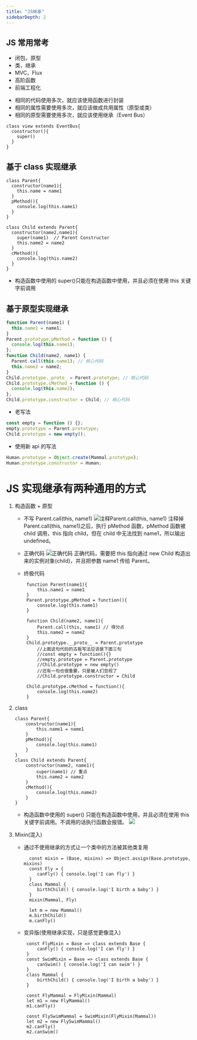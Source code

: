 ```yaml
---
title: "JS继承"
sidebarDepth: 2
---
```


## JS 常用常考

- 闭包，原型
- 类，继承
- MVC，Flux
- 高阶函数
- 前端工程化

* 相同的代码使用多次，就应该使用函数进行封装
* 相同的属性需要使用多次，就应该做成共用属性（原型或类）
* 相同的原型需要使用多次，就应该使用继承（Event Bus）

```
class view extends EventBus{
  constructor(){
    super()
  }
}
```

## 基于 class 实现继承

```
class Parent{
  constructor(name1){
    this.name = name1
  }
  pMethod(){
    console.log(this.name1)
  }
}

class Child extends Parent{
  constructor(name2,name1){
    super(name1)  // Parent Constructor
    this.name2 = name2
  }
  cMethod(){
    console.log(this.name2)
  }
}
```

- 构造函数中使用的 super()只能在构造函数中使用，并且必须在使用 this 关键字前调用

## 基于原型实现继承

```js
function Parent(name1) {
  this.name1 = name1;
}
Parent.prototype.pMethod = function () {
  console.log(this.name1);
};
function Child(name2, name1) {
  Parent.call(this.name1); // 核心代码
  this.name2 = name2;
}
Child.prototype._proto_ = Parent.prototype; // 核心代码
Child.prototype.cMethod = function () {
  console.log(this.name2);
};
Child.prototype.constructor = Child; // 核心代码
```

- 老写法

```js
const empty = function () {};
empty.prototype = Parent.prototype;
Child.prototype = new empty();
```

- 使用新 api 的写法

```js
Human.prototype = Object.create(Mammal.prototype);
Human.prototype.constructor = Human;
```

# JS 实现继承有两种通用的方式

1. 构造函数 + 原型

   - 不写 Parent.call(this, name1)
     ![注释Parent.call(this, name1)](http://rq9s5lc0q.hb-bkt.clouddn.com/blog/js/class-error.jpg?e=1678185467&token=T2pLxEmUwd9-tHhgpCQLKzpsG4xUBY7QSVH24GdD:uM0WfJUIqBuo50grY-qRZGC-cyY=)
     注释掉 Parent.call(this, name1)之后，执行 pMethod 函数，pMethod 函数被 child 调用，this 指向 child，但在 child 中无法找到 name1，所以输出 undefined。

   - 正确代码
     ![正确代码](/images/normal.jpg)
     正确代码，需要把 this 指向通过 new Child 构造出来的实例对象(child)，并且把参数 name1 传给 Parent。

   * 终极代码

     ```
      function Parent(name1){
          this.name1 = name1
      }
      Parent.prototype.pMethod = function(){
          console.log(this.name1)
      }

      function Child(name2, name1){
          Parent.call(this, name1) // 得分点
          this.name2 = name2
      }
      Child.prototype.__proto__ = Parent.prototype
          //上面这句代码的古板写法应该是下面三句
          //const empty = function(){}
          //empty.prototype = Parent.prototype
          //Child.prototype = new empty()
          //还有一句也很重要，只是被人们忽视了
          //Child.prototype.constructor = Child

      Child.prototype.cMethod = function(){
          console.log(this.name2)
      }
     ```

2. class

   ```
   class Parent{
       constructor(name1){
           this.name1 = name1
       }
       pMethod(){
           console.log(this.name1)
       }
   }
   class Child extends Parent{
       constructor(name2, name1){
           super(name1) // 重点
           this.name2 = name2
       }
       cMethod(){
           console.log(this.name2)
       }
   }
   ```

   - 构造函数中使用的 super() 只能在构造函数中使用，并且必须在使用 this 关键字前调用。不调用的话执行函数会报错。
     ![](http://rq9s5lc0q.hb-bkt.clouddn.com/blog/js/class-error.jpg?e=1678185467&token=T2pLxEmUwd9-tHhgpCQLKzpsG4xUBY7QSVH24GdD:uM0WfJUIqBuo50grY-qRZGC-cyY=)

3. Mixin(混入)

   - 通过不使用继承的方式让一个类中的方法被其他类复用

     ```
       const mixin = (Base, mixins) => Object.assign(Base.prototype, mixins)
       const Fly = {
          canFly() { console.log('I can fly') }
       }
       class Mammal {
          birthChild() { console.log('I birth a baby') }
       }
       mixin(Mammal, Fly)

       let m = new Mammal()
       m.birthChild()
       m.canFly()
     ```

   - 变异版(使用继承实现，只是感觉更像混入)

     ```
      const FlyMixin = Base => class extends Base {
          canFly() { console.log('I can fly') }
      }
      const SwimMixin = Base => class extends Base {
          canSwim() { console.log('I can swim') }
      }
      class Mammal {
          birthChild() { console.log('I birth a baby') }
      }

      const FlyMammal = FlyMixin(Mammal)
      let m1 = new FlyMammal()
      m1.canFly()

      const FlySwimMammal = SwimMixin(FlyMixin(Mammal))
      let m2 = new FlySwimMammal()
      m2.canFly()
      m2.canSwim()
     ```
